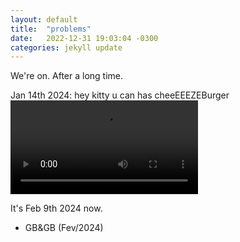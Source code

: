 ```yaml
---
layout: default
title:  "problems"
date:   2022-12-31 19:03:04 -0300
categories: jekyll update
---
```

We're on.
After a long time.

Jan 14th 2024: hey kitty u can has cheeEEEZEBurger 
![back on track](https://i.imgur.com/EDiNJNf.mp4)

It's Feb 9th 2024 now.

- GB&GB (Fev/2024)
